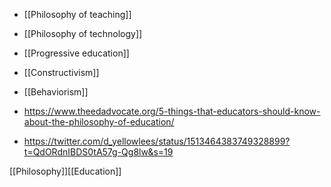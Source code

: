   - [[Philosophy of teaching]]
  - [[Philosophy of technology]]
  - [[Progressive education]]
  - [[Constructivism]]
  - [[Behaviorism]]

  - https://www.theedadvocate.org/5-things-that-educators-should-know-about-the-philosophy-of-education/

  - https://twitter.com/d_yellowlees/status/1513464383749328899?t=QdORdnIBDS0tA57g-Qg8lw&s=19

[[Philosophy]][[Education]]